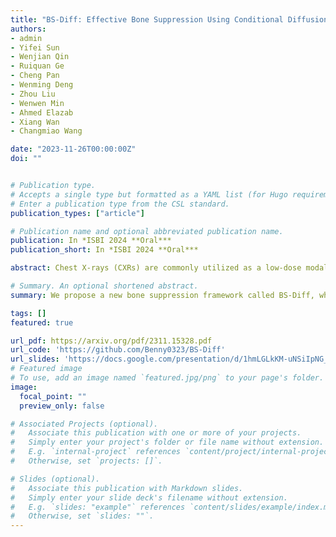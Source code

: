 ```yaml
---
title: "BS-Diff: Effective Bone Suppression Using Conditional Diffusion Models from Chest X-Ray Images"
authors:
- admin
- Yifei Sun
- Wenjian Qin
- Ruiquan Ge
- Cheng Pan
- Wenming Deng
- Zhou Liu
- Wenwen Min
- Ahmed Elazab
- Xiang Wan
- Changmiao Wang

date: "2023-11-26T00:00:00Z"
doi: ""


# Publication type.
# Accepts a single type but formatted as a YAML list (for Hugo requirements).
# Enter a publication type from the CSL standard.
publication_types: ["article"]

# Publication name and optional abbreviated publication name.
publication: In *ISBI 2024 **Oral***
publication_short: In *ISBI 2024 **Oral***

abstract: Chest X-rays (CXRs) are commonly utilized as a low-dose modality for lung screening. Nonetheless, the efficacy of CXRs is somewhat impeded, given that approximately 75% of the lung area overlaps with bone, which in turn hampers the detection and diagnosis of diseases. As a remedial measure, bone suppression techniques have been introduced. The current dual-energy subtraction imaging technique in the clinic requires costly equipment and subjects being exposed to high radiation. To circumvent these issues, deep learning-based image generation algorithms have been proposed. However, existing methods fall short in terms of producing high-quality images and capturing texture details, particularly with pulmonary vessels. To address these issues, this paper proposes a new bone suppression framework, termed BS-Diff, that comprises a conditional diffusion model equipped with a U-Net architecture and a simple enhancement module to incorporate an autoencoder. Our proposed network cannot only generate soft tissue images with a high bone suppression rate but also possesses the capability to capture fine image details. Additionally, we compiled the largest dataset since 2010, including data from 120 patients with high-definition, high-resolution paired CXRs and soft tissue images collected by our affiliated hospital. Extensive experiments, comparative analyses, ablation studies, and clinical evaluations indicate that the proposed BS-Diff outperforms several bone-suppression models across multiple metrics.

# Summary. An optional shortened abstract.
summary: We propose a new bone suppression framework called BS-Diff, which utilizes a conditional diffusion model and a U-Net architecture to generate high-quality soft tissue images with high bone suppression rates.

tags: []
featured: true

url_pdf: https://arxiv.org/pdf/2311.15328.pdf
url_code: 'https://github.com/Benny0323/BS-Diff'
url_slides: 'https://docs.google.com/presentation/d/1hmLGLkKM-uNSiIpNG__5Yjh1dJ-UAsHv/edit?usp=sharing&ouid=107677953599522928486&rtpof=true&sd=true'
# Featured image
# To use, add an image named `featured.jpg/png` to your page's folder. 
image:
  focal_point: ""
  preview_only: false

# Associated Projects (optional).
#   Associate this publication with one or more of your projects.
#   Simply enter your project's folder or file name without extension.
#   E.g. `internal-project` references `content/project/internal-project/index.md`.
#   Otherwise, set `projects: []`.

# Slides (optional).
#   Associate this publication with Markdown slides.
#   Simply enter your slide deck's filename without extension.
#   E.g. `slides: "example"` references `content/slides/example/index.md`.
#   Otherwise, set `slides: ""`.
---
```

